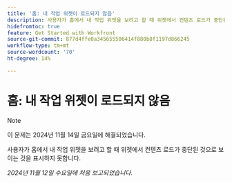 ```yaml
---
title: '홈: 내 작업 위젯이 로드되지 않음'
description: 사용자가 홈에서 내 작업 위젯을 보려고 할 때 위젯에서 컨텐츠 로드가 중단된 것으로 보이는 것을 표시하지 못합니다.
hidefromtoc: true
feature: Get Started with Workfront
source-git-commit: 877d4ffe0a345655506414f880b8f1197d866245
workflow-type: tm+mt
source-wordcount: '70'
ht-degree: 14%

---
```


# 홈: 내 작업 위젯이 로드되지 않음

>[!NOTE]
>
>이 문제는 2024년 11월 14일 금요일에 해결되었습니다.

사용자가 홈에서 내 작업 위젯을 보려고 할 때 위젯에서 컨텐츠 로드가 중단된 것으로 보이는 것을 표시하지 못합니다.

_2024년 11월 12일 수요일에 처음 보고되었습니다._

